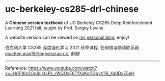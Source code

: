 # uc-berkeley-cs285-drl-chinese

A **Chinese version textbook** of UC Berkeley CS285 Deep Reinforcement Learning 2021 fall, taught by Prof. Sergey Levine. 

A website version can be viewed on [my personal blog](https://bluesquinn777.github.io/), enjoy!

伯克利大学 CS285 深度强化学习 2021 秋季课程. 任何错误烦请联系我 qiuchen.qian19@imperial.ac.uk, 谢谢!

---

Reference:
https://www.youtube.com/watch?v=JHrlF10v2Og&list=PL_iWQOsE6TfXxKgI1GgyV1B_Xa0DxE5eH
